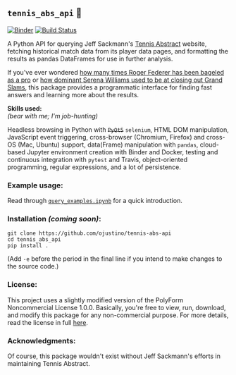 ## `tennis_abs_api` 🎾
[![Binder](https://mybinder.org/badge_logo.svg)](https://mybinder.org/v2/gh/ojustino/tennis-abs-api/master?filepath=query_examples.ipynb)
[![Build Status](https://travis-ci.org/ojustino/tennis-abs-api.svg?branch=master)](https://travis-ci.com/github/ojustino/tennis-abs-api/)

A Python API for querying Jeff Sackmann's
[Tennis Abstract](http://www.tennisabstract.com/) website, fetching historical
match data from its player data pages, and formatting the results as pandas
DataFrames for use in further analysis.

If you've ever wondered
[how many times Roger Federer has been bageled as a pro](
http://www.tennisabstract.com/cgi-bin/player-classic.cgi?p=RogerFederer&f=ACareerqqC2Q9)
or [how dominant Serena Williams used to be at closing out Grand Slams](
http://www.tennisabstract.com/cgi-bin/wplayer-classic.cgi?p=SerenaWilliams&f=Acx1995103020150810qqC0E0i1),
this package provides a programmatic interface for finding fast answers and
learning more about the results.

**Skills used:**
<br>
_(bear with me; I'm job-hunting)_

Headless browsing in Python with ~~`PyQt5`~~ `selenium`, HTML DOM manipulation,
JavaScript event triggering, cross-browser (Chromium, Firefox) and cross-OS
(Mac, Ubuntu) support, data(Frame) manipulation with `pandas`, cloud-based
Jupyter environment creation with Binder and Docker, testing and continuous
integration with `pytest` and Travis, object-oriented programming, regular
expressions, and a lot of persistence.

### Example usage:

Read through
[`query_examples.ipynb`](https://github.com/ojustino/tennis-abs-api/blob/master/query_examples.ipynb)
for a quick introduction.

### Installation ***(coming soon)***:

```
git clone https://github.com/ojustino/tennis-abs-api
cd tennis_abs_api
pip install .
```
(Add `-e` before the period in the final line if you intend to make changes to the source code.)

### License:

This project uses a slightly modified version of the PolyForm Noncommercial
License 1.0.0. Basically, you're free to view, run, download, and modify this
package for any non-commercial purpose. For more details, read the license in
full [here](https://github.com/ojustino/tennis-abs-api/blob/master/LICENSE.md).

### Acknowledgments:

Of course, this package wouldn't exist without Jeff Sackmann's efforts in
maintaining Tennis Abstract.
